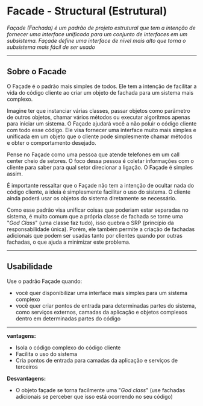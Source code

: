 # Facade - Structural (Estrutural)

*Façade (Fachada) é um padrão de projeto estrutural que tem a intenção de fornecer uma interface unificada para um conjunto de interfaces em um subsistema. Façade define uma interface de nível mais alto que torna o subsistema mais fácil de ser usado*

---

## Sobre o Facade

O Façade é o padrão mais simples de todos. Ele tem a intenção de facilitar a vida do código cliente ao criar um objeto de fachada para um sistema mais complexo.

Imagine ter que instanciar várias classes, passar objetos como parâmetro de outros objetos, chamar vários métodos ou executar algorítmos apenas para iniciar um sistema. O Façade ajudará você a não poluir o código cliente com todo esse código. Ele visa fornecer uma interface muito mais simples e unificada em um objeto que o cliente pode simplesmente chamar métodos e obter o comportamento desejado.

Pense no Façade como uma pessoa que atende telefones em um call center cheio de setores. O foco dessa pessoa é coletar informações com o cliente para saber para qual setor direcionar a ligação. O Façade é simples assim.

É importante ressaltar que o Façade não tem a intenção de ocultar nada do código cliente, a ideia é simplesmente facilitar o uso do sistema. O cliente ainda poderá usar os objetos do sistema diretamente se necessário.

Como esse padrão visa unificar coisas que poderiam estar separadas no sistema, é muito comum que a própria classe de fachada se torne uma "*God Class*" (uma classe faz tudo), isso quebra o SRP (princípio da responsabilidade única). Porém, ele também permite a criação de fachadas adicionais que podem ser usadas tanto por clientes quando por outras fachadas, o que ajuda a minimizar este problema.

---

## Usabilidade

Use o padrão Façade quando:

- você quer disponibilizar uma interface mais simples para um sistema complexo
- você quer criar pontos de entrada para determinadas partes do sistema, como serviços externos, camadas da aplicação e objetos complexos dentro em determinadas partes do código

---

**vantagens:**
- Isola o código complexo do código cliente
- Facilita o uso do sistema
- Cria pontos de entrada para camadas da aplicação e serviços de terceiros

**Desvantagens:**
- O objeto façade se torna facilmente uma "*God class*" (use fachadas adicionais se perceber que isso está ocorrendo no seu código)
